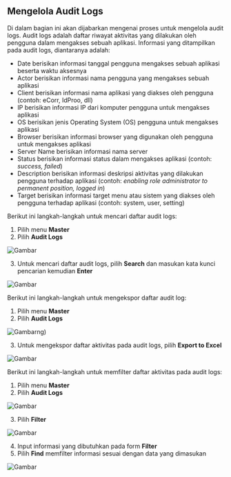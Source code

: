 ## **Mengelola Audit Logs**

Di dalam bagian ini akan dijabarkan mengenai proses untuk mengelola audit logs. Audit logs adalah daftar riwayat aktivitas 
yang dilakukan oleh pengguna dalam mengakses sebuah aplikasi. Informasi yang ditampilkan pada audit logs, diantaranya adalah:

- Date berisikan informasi tanggal pengguna mengakses sebuah aplikasi beserta waktu aksesnya
- Actor berisikan informasi nama pengguna yang mengakses sebuah aplikasi
- Client berisikan informasi nama aplikasi yang diakses oleh pengguna (contoh: eCorr, IdProo, dll)
- IP berisikan informasi IP dari komputer pengguna untuk mengakses aplikasi
- OS berisikan jenis Operating System (OS) pengguna untuk mengakses aplikasi
- Browser berisikan informasi browser yang digunakan oleh pengguna untuk mengakses aplikasi
- Server Name berisikan informasi nama server
- Status berisikan informasi status dalam mengakses aplikasi (contoh: *success, failed*)
- Description berisikan informasi deskripsi aktivitas yang dilakukan pengguna terhadap aplikasi (contoh: *enabling role administrator to permanent position, logged in*)
- Target berisikan informasi target menu atau sistem yang diakses oleh pengguna terhadap aplikasi (contoh: system, user, setting)

Berikut ini langkah-langkah untuk mencari daftar audit logs:

1. Pilih menu **Master**
2. Pilih **Audit Logs**

![Gambar](_screenshot/.png/?sanitize=true)

3. Untuk mencari daftar audit logs, pilih **Search** dan masukan kata kunci pencarian kemudian **Enter**

![Gambar](_screenshot/.png/?sanitize=true)

Berikut ini langkah-langkah untuk mengekspor daftar audit log:

1. Pilih menu **Master**
2. Pilih **Audit Logs**

![Gambar](_screenshot/.png/?sanitize=true)ng)

3. Untuk mengekspor daftar aktivitas pada audit logs, pilih **Export to Excel**

![Gambar](_screenshot/.png/?sanitize=true)

Berikut ini langkah-langkah untuk memfilter daftar aktivitas pada audit logs:

1. Pilih menu **Master**
2. Pilih **Audit Logs**

![Gambar](_screenshot/.png/?sanitize=true)

3. Pilih **Filter**

![Gambar](_screenshot/.png/?sanitize=true)

4. Input informasi yang dibutuhkan pada form **Filter**
5. Pilih **Find** memfilter informasi sesuai dengan data yang dimasukan

![Gambar](_screenshot/.png/?sanitize=true)